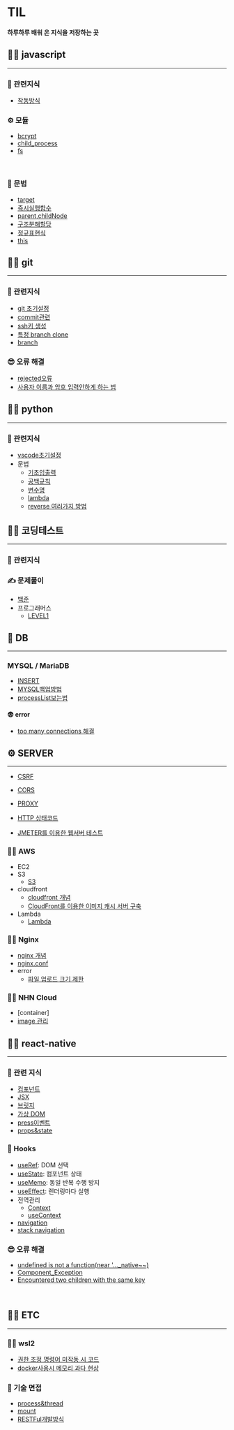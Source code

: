 # TIL

**하루하루 배워 온 지식을 저장하는 곳**

## 🏃‍♂️ javascript
--------------------------------------------------------

### 📖 관련지식
- [작동방식](https://github.com/kimjiwonpg98/TIL/blob/master/javascript/%EC%9E%91%EB%8F%99%EB%B0%A9%EC%8B%9D.md)

### ⚙ 모듈
- [bcrypt](https://github.com/kimjiwonpg98/TIL/blob/master/javascript/bcrypt.md)
- [child_process](https://github.com/kimjiwonpg98/TIL/blob/master/javascript/child_process.md)
- [fs](https://github.com/kimjiwonpg98/TIL/blob/master/javascript/fs.md)

<br>

### 📖 문법
- [target](https://github.com/kimjiwonpg98/TIL/blob/master/javascript/target.md)
- [즉시실행함수](https://github.com/kimjiwonpg98/TIL/blob/master/javascript/%EC%A6%89%EC%8B%9C%EC%8B%A4%ED%96%89%ED%95%A8%EC%88%98.md)
- [parent,childNode](https://github.com/kimjiwonpg98/TIL/blob/master/javascript/parent%2CchildNode.md)
- [구조분해할당](https://github.com/kimjiwonpg98/TIL/blob/master/javascript/%EA%B5%AC%EC%A1%B0%EB%B6%84%ED%95%B4%ED%95%A0%EB%8B%B9.md)
- [정규표현식](https://github.com/kimjiwonpg98/TIL/blob/master/javascript/%EC%A0%95%EA%B7%9C%ED%91%9C%ED%98%84%EC%8B%9D.md)
- [this](https://github.com/kimjiwonpg98/TIL/blob/master/javascript/this.md)

## 🏃‍♂️ git
-----

### 📖 관련지식
- [git 초기설정](https://github.com/kimjiwonpg98/TIL/blob/master/git/git%EC%B4%88%EA%B8%B0%EC%84%A4%EC%A0%95.md)
- [commit관련](https://github.com/kimjiwonpg98/TIL/blob/master/git/commit.md)
- [ssh키 생성](https://github.com/kimjiwonpg98/TIL/blob/master/git/ssh%ED%82%A4%EC%83%9D%EC%84%B1.md)
- [특정 branch clone](https://github.com/kimjiwonpg98/TIL/blob/master/git/%ED%8A%B9%EC%A0%95branch%ED%81%B4%EB%A1%A0.md)
- [branch](https://github.com/kimjiwonpg98/TIL/blob/master/git/branch.md)
### 😎 오류 해결
- [rejected오류](https://github.com/kimjiwonpg98/TIL/blob/master/git/rejected%EC%98%A4%EB%A5%98%ED%95%B4%EA%B2%B0.md)
- [사용자 이름과 암호 입력안하게 하는 법](https://github.com/kimjiwonpg98/TIL/blob/master/git/ssh%EC%84%A4%EC%A0%95%EC%9D%B4%ED%9B%84%EB%A1%9C%EA%B7%B8%EC%9D%B8%EC%97%86%EC%9D%B4push.md)

## 🏃‍♂️ python
--------------------------------

### 📖 관련지식
- [vscode초기설정](https://github.com/kimjiwonpg98/TIL/blob/master/python/settings/%EC%B4%88%EA%B8%B0%EC%84%A4%EC%A0%95.md)
- 문법
  - [기초입출력](https://github.com/kimjiwonpg98/TIL/blob/master/python/%EB%AC%B8%EB%B2%95/%EA%B8%B0%EC%B4%88/%EA%B8%B0%EC%B4%88%EC%9E%85%EC%B6%9C%EB%A0%A5.md)
  - [공백규칙](https://github.com/kimjiwonpg98/TIL/blob/master/python/%EB%AC%B8%EB%B2%95/%EA%B8%B0%EC%B4%88/%EA%B3%B5%EB%B0%B1.md)
  - [변수명](https://github.com/kimjiwonpg98/TIL/blob/master/python/%EB%AC%B8%EB%B2%95/%EA%B8%B0%EC%B4%88/%EC%9D%B4%EB%A6%84%EA%B0%80%EC%9D%B4%EB%93%9C.md)
  - [lambda](https://github.com/kimjiwonpg98/TIL/blob/master/python/%EB%AC%B8%EB%B2%95/lambda.md)
  - [reverse 여러가지 방법](https://github.com/kimjiwonpg98/TIL/blob/master/python/%EB%AC%B8%EB%B2%95/reverse%EC%99%80reversed.md)

## 👨‍💻 코딩테스트
--------------------------------------------------------

### 📖 관련지식


### ✍ 문제풀이
- [백준](https://github.com/kimjiwonpg98/TIL/tree/master/coding-test/%EB%B0%B1%EC%A4%80)
- 프로그래머스
  - [LEVEL1](https://github.com/kimjiwonpg98/TIL/tree/master/coding-test/%ED%94%84%EB%A1%9C%EA%B7%B8%EB%9E%98%EB%A8%B8%EC%8A%A4/level1)


## 📖 DB
--------------------------------------------------------

### MYSQL / MariaDB

- [INSERT](https://github.com/kimjiwonpg98/TIL/blob/master/DB/mysql/INSERT.md)
- [MYSQL백업방법](https://github.com/kimjiwonpg98/TIL/blob/master/DB/mysql/mysql%EB%B0%B1%EC%97%85%EB%B0%A9%EB%B2%95.md)
- [processList보는법](https://github.com/kimjiwonpg98/TIL/blob/master/DB/mysql/processList.md)

#### 😨 error
- [too many connections 해결](https://github.com/kimjiwonpg98/TIL/blob/master/DB/mysql/error/too_many_connections%ED%95%B4%EA%B2%B0.md)


## ⚙ SERVER
--------------------------------------------------------

- [CSRF](https://github.com/kimjiwonpg98/TIL/blob/master/server/CSRF.md)
- [CORS](https://github.com/kimjiwonpg98/TIL/blob/master/server/cors.md)
- [PROXY](https://github.com/kimjiwonpg98/TIL/blob/master/Knowledge/PROXY.md)
- [HTTP 상태코드](https://github.com/kimjiwonpg98/TIL/blob/master/server/HTTP%EC%83%81%ED%83%9C%EC%BD%94%EB%93%9C.md)


- [JMETER를 이용한 웹서버 테스트](https://github.com/kimjiwonpg98/TIL/blob/master/server/JMETER.md)

### 🏃‍♂️ AWS
- EC2
- S3
  - [S3](https://github.com/kimjiwonpg98/TIL/blob/master/AWS/S3.md)
- cloudfront
  - [cloudfront 개념](https://github.com/kimjiwonpg98/TIL/blob/master/AWS/cloudfront%EA%B0%9C%EB%85%90.md)
  - [CloudFront를 이용한 이미지 캐시 서버 구축](https://github.com/kimjiwonpg98/TIL/blob/master/AWS/cloudfront.md)
- Lambda
  - [Lambda](https://github.com/kimjiwonpg98/TIL/blob/master/AWS/lambda.md)
### 🏃‍♂️ Nginx
- [nginx 개념](https://github.com/kimjiwonpg98/TIL/blob/master/nginx/nginx%EA%B0%9C%EB%85%90.md)
- [nginx.conf](https://github.com/kimjiwonpg98/TIL/blob/master/nginx/nginx%EC%84%A4%EC%A0%95.md)
- error
  - [파일 업로드 크기 제한](https://github.com/kimjiwonpg98/TIL/blob/master/nginx/error/%ED%8C%8C%EC%9D%BC_%EC%97%85%EB%A1%9C%EB%93%9C_%EC%9A%A9%EB%9F%89_%EC%A0%9C%ED%95%9C.md)


### 🏃‍♂️ NHN Cloud

- [container]
- [image 관리](https://github.com/kimjiwonpg98/TIL/blob/master/NHN/image.md)

## 🏃‍♂️ react-native
--------------------------------
### 📖 관련 지식
- [컴포넌트](https://github.com/kimjiwonpg98/TIL/blob/master/react-native/%EC%BB%B4%ED%8F%AC%EB%84%8C%ED%8A%B8.md)
- [JSX](https://github.com/kimjiwonpg98/TIL/blob/master/react-native/JSX.md)
- [브릿지](https://github.com/kimjiwonpg98/TIL/blob/master/react-native/%EB%B8%8C%EB%A6%BF%EC%A7%80.md)
- [가상 DOM](https://github.com/kimjiwonpg98/TIL/blob/master/react-native/%EA%B0%80%EC%83%81_DOM.md)
- [press이벤트](https://github.com/kimjiwonpg98/TIL/blob/master/react-native/press%EC%9D%B4%EB%B2%A4%ED%8A%B8.md)
- [props&state](https://github.com/kimjiwonpg98/TIL/blob/master/react-native/props%EC%99%80state.md)

### 🔮 Hooks
- [useRef](https://github.com/kimjiwonpg98/TIL/blob/master/react-native/useRef.md): DOM 선택
- [useState](https://github.com/kimjiwonpg98/TIL/blob/master/react-native/useState.md): 컴포넌트 상태
- [useMemo](https://github.com/kimjiwonpg98/TIL/blob/master/react-native/useMemo.md): 동일 반복 수행 방지
- [useEffect](https://github.com/kimjiwonpg98/TIL/blob/master/react-native/useEffect.md): 렌더링마다 실행
- 전역관리
  - [Context](https://github.com/kimjiwonpg98/TIL/blob/master/react-native/%EC%A0%84%EC%97%AD%EA%B4%80%EB%A6%AC/Context.md)
  - [useContext](https://github.com/kimjiwonpg98/TIL/blob/master/react-native/%EC%A0%84%EC%97%AD%EA%B4%80%EB%A6%AC/useContext.md)
- [navigation](https://github.com/kimjiwonpg98/TIL/blob/master/react-native/navigation/navigation.md)
- [stack navigation](https://github.com/kimjiwonpg98/TIL/blob/master/react-native/navigation/stack.md)

### 😎 오류 해결
- [undefined is not a function(near '..._native~~)](https://github.com/kimjiwonpg98/TIL/blob/master/react-native/error/undefined_is_not_a_function(near~~).md)
- [Component_Exception](https://github.com/kimjiwonpg98/TIL/blob/master/react-native/error/Component_Exception.md)
- [Encountered two children with the same key](https://github.com/kimjiwonpg98/TIL/blob/master/react-native/error/Encountered%20two%20children%20with%20the%20same%20key.md)
   
<br> 

## 👨‍💻 ETC
--------------------------------
### 🐱‍👤 wsl2
- [권한 조정 명령어 미작동 시 코드](https://github.com/kimjiwonpg98/TIL/blob/master/wsl2/%EA%B6%8C%ED%95%9C_%EC%A1%B0%EC%A0%95_%EB%AA%85%EB%A0%B9%EC%96%B4_%EB%AF%B8%EC%9E%91%EB%8F%99.md)
- [docker사용시 메모리 과다 현상](https://github.com/kimjiwonpg98/TIL/blob/master/wsl2/docker%EC%82%AC%EC%9A%A9%EC%8B%9C%EB%A9%94%EB%AA%A8%EB%A6%AC%EA%B3%BC%EB%8B%A4%ED%98%84%EC%83%81.md)

### 💫 기술 면접
- [process&thread](https://github.com/kimjiwonpg98/TIL/blob/master/Knowledge/process%26thread.md)
- [mount](https://github.com/kimjiwonpg98/TIL/blob/master/Knowledge/mount.md)
- [RESTFul개발방식](https://github.com/kimjiwonpg98/TIL/blob/master/Knowledge/RESTFul.md)